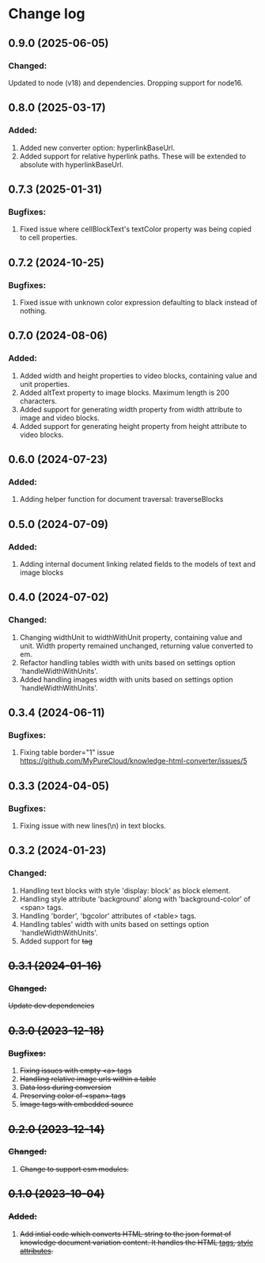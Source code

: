 # Change log

## 0.9.0 (2025-06-05)

### Changed:

Updated to node (v18) and dependencies.
Dropping support for node16.

## 0.8.0 (2025-03-17)

### Added:

1. Added new converter option: hyperlinkBaseUrl.
2. Added support for relative hyperlink paths. These will be extended to absolute with hyperlinkBaseUrl.

## 0.7.3 (2025-01-31)

### Bugfixes:

1. Fixed issue where cellBlockText's textColor property was being copied to cell properties.

## 0.7.2 (2024-10-25)

### Bugfixes:

1. Fixed issue with unknown color expression defaulting to black instead of nothing.

## 0.7.0 (2024-08-06)

### Added:

1. Added width and height properties to video blocks, containing value and unit properties.
2. Added altText property to image blocks. Maximum length is 200 characters.
3. Added support for generating width property from width attribute to image and video blocks.
4. Added support for generating height property from height attribute to video blocks.

## 0.6.0 (2024-07-23)

### Added:

1. Adding helper function for document traversal: traverseBlocks

## 0.5.0 (2024-07-09)

### Added:

1. Adding internal document linking related fields to the models of text and image blocks

## 0.4.0 (2024-07-02)

### Changed:

1. Changing widthUnit to widthWithUnit property, containing value and unit. Width property remained unchanged, returning value converted to em.
2. Refactor handling tables width with units based on settings option 'handleWidthWithUnits'.
3. Added handling images width with units based on settings option 'handleWidthWithUnits'.

## 0.3.4 (2024-06-11)

### Bugfixes:

1. Fixing table border="1" issue
   https://github.com/MyPureCloud/knowledge-html-converter/issues/5

## 0.3.3 (2024-04-05)

### Bugfixes:

1. Fixing issue with new lines(\n) in text blocks.

## 0.3.2 (2024-01-23)

### Changed:

1. Handling text blocks with style 'display: block' as block element.
2. Handling style attribute 'background' along with 'background-color' of \<span\> tags.
3. Handling 'border', 'bgcolor' attributes of \<table\> tags.
4. Handling tables' width with units based on settings option 'handleWidthWithUnits'.
5. Added support for <strike> tag

## 0.3.1 (2024-01-16)

### Changed:

Update dev dependencies

## 0.3.0 (2023-12-18)

### Bugfixes:

1. Fixing issues with empty \<a\> tags
2. Handling relative image urls within a table
3. Data loss during conversion
4. Preserving color of \<span\> tags
5. Image tags with embedded source

## 0.2.0 (2023-12-14)

### Changed:

1. Change to support esm modules.

## 0.1.0 (2023-10-04)

### Added:

1. Add intial code which converts HTML string to the json format of knowledge document variation content. It handles the HTML [tags](src/models/html/tag.ts), [style attributes](src/models/html/style-attribute.ts).
